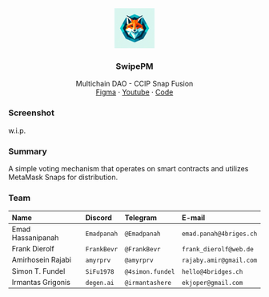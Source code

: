<div align="center">
<img src="./Logo.webp" alt="logo" width="80" height="80" />
</div>

<h3 align="center">SwipePM</h3>
  <p align="center">
    Multichain DAO - CCIP Snap Fusion
    <br />
    <a href="" name="Figma">Figma</a>
    ·
    <a href="">Youtube</a>
    ·
    <a href="https://github.com/4bridges/vote-snap">Code</a>
  </p>
</div>

### Screenshot

w.i.p.

### Summary

A simple voting mechanism that operates on smart contracts and utilizes MetaMask
Snaps for distribution.

### Team

| Name              | Discord     | Telegram         | E-mail                  |
| :---------------- | :---------- | :--------------- | :---------------------- |
| Emad Hassanipanah | `Emadpanah` | `@Emadpanah`     | `emad.panah@4briges.ch` |
| Frank Dierolf     | `FrankBevr` | `@FrankBevr`     | `frank_dierolf@web.de`  |
| Amirhosein Rajabi | `amyrprv`   | `@amyrprv`       | `rajaby.amir@gmail.com` |
| Simon T. Fundel   | `SiFu1978`  | `@4simon.fundel` | `hello@4bridges.ch`     |
| Irmantas Grigonis | `degen.ai`  | `@irmantashere`  | `ekjoper@gmail.com`     |